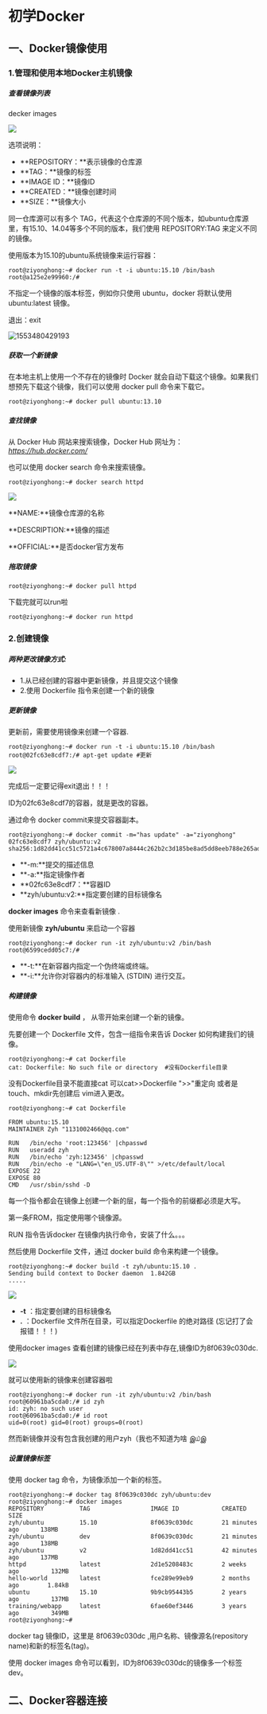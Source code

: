 

# 初学Docker

## 一、Docker镜像使用

### 1.管理和使用本地Docker主机镜像

##### 查看镜像列表

decker images

![](F:\Desktop\Typora\Docker\assert\images.png)

 选项说明：

- **REPOSITORY：**表示镜像的仓库源
- **TAG：**镜像的标签
- **IMAGE ID：**镜像ID
- **CREATED：**镜像创建时间
- **SIZE：**镜像大小

同一仓库源可以有多个 TAG，代表这个仓库源的不同个版本，如ubuntu仓库源里，有15.10、14.04等多个不同的版本，我们使用 REPOSITORY:TAG 来定义不同的镜像。

使用版本为15.10的ubuntu系统镜像来运行容器：

```shell
root@ziyonghong:~# docker run -t -i ubuntu:15.10 /bin/bash
root@a125e2e99960:/#
```

不指定一个镜像的版本标签，例如你只使用 ubuntu，docker 将默认使用 ubuntu:latest 镜像。

退出：exit

![1553480429193](F:\Desktop\Typora\Docker\assert\exit.png)



##### 获取一个新镜像

在本地主机上使用一个不存在的镜像时 Docker 就会自动下载这个镜像。如果我们想预先下载这个镜像，我们可以使用 docker pull 命令来下载它。

```shell
root@ziyonghong:~# docker pull ubuntu:13.10
```



##### 查找镜像

从 Docker Hub 网站来搜索镜像，Docker Hub 网址为： *https://hub.docker.com/*

也可以使用 docker search 命令来搜索镜像。

```shell
root@ziyonghong:~# docker search httpd
```

![](F:\Desktop\Typora\Docker\assert\httpd.png)



**NAME:**镜像仓库源的名称

**DESCRIPTION:**镜像的描述

**OFFICIAL:**是否docker官方发布

##### 拖取镜像

```shell
root@ziyonghong:~# docker pull httpd
```

下载完就可以run啦

```shell
root@ziyonghong:~# docker run httpd
```

### 2.创建镜像

##### 两种更改镜像方式:

- 1.从已经创建的容器中更新镜像，并且提交这个镜像
- 2.使用 Dockerfile 指令来创建一个新的镜像



##### 更新镜像

更新前，需要使用镜像来创建一个容器.

```
root@ziyonghong:~# docker run -t -i ubuntu:15.10 /bin/bash
root@02fc63e8cdf7:/# apt-get update #更新
```

![](F:\Desktop\Typora\Docker\assert\update.png)

完成后一定要记得exit退出！！！



ID为02fc63e8cdf7的容器，就是更改的容器。

通过命令 docker commit来提交容器副本。

```shell
root@ziyonghong:~# docker commit -m="has update" -a="ziyonghong" 02fc63e8cdf7 zyh/ubuntu:v2
sha256:1d82dd41cc51c5721a4c678007a8444c262b2c3d185be8ad5dd8eeb788e265ad
```

- **-m:**提交的描述信息
- **-a:**指定镜像作者
- **02fc63e8cdf7：**容器ID
- **zyh/ubuntu:v2:**指定要创建的目标镜像名

 **docker images** 命令来查看新镜像 .



使用新镜像 **zyh/ubuntu** 来启动一个容器

```shell
root@ziyonghong:~# docker run -it zyh/ubuntu:v2 /bin/bash
root@6599cedd05c7:/#
```

- **-t:**在新容器内指定一个伪终端或终端。
- **-i:**允许你对容器内的标准输入 (STDIN) 进行交互。



##### 构建镜像

使用命令 **docker build** ， 从零开始来创建一个新的镜像。

先要创建一个 Dockerfile 文件，包含一组指令来告诉 Docker 如何构建我们的镜像。

```shell
root@ziyonghong:~# cat Dockerfile
cat: Dockerfile: No such file or directory  #没有Dockerfile目录
```

  没有Dockerfile目录不能直接cat  可以cat>>Dockerfile ">>"重定向  或者是touch、mkdir先创建后 vim进入更改。

```shell
root@ziyonghong:~# cat Dockerfile

FROM ubuntu:15.10
MAINTAINER Zyh "1131002466@qq.com"

RUN   /bin/echo 'root:123456' |chpasswd
RUN   useradd zyh
RUN   /bin/echo 'zyh:123456' |chpasswd
RUN   /bin/echo -e "LANG=\"en_US.UTF-8\"" >/etc/default/local
EXPOSE 22
EXPOSE 80
CMD   /usr/sbin/sshd -D
```

每一个指令都会在镜像上创建一个新的层，每一个指令的前缀都必须是大写。

第一条FROM，指定使用哪个镜像源。

RUN 指令告诉docker 在镜像内执行命令，安装了什么。。。

然后使用 Dockerfile 文件，通过 docker build 命令来构建一个镜像。

```shell
root@ziyonghong:~# docker build -t zyh/ubuntu:15.10 .
Sending build context to Docker daemon  1.842GB
.....
```

![](F:\Desktop\Typora\Docker\assert\bulid.png)

- **-t** ：指定要创建的目标镜像名
- **.** ：Dockerfile 文件所在目录，可以指定Dockerfile 的绝对路径 (忘记打了会报错！！！)

使用docker images 查看创建的镜像已经在列表中存在,镜像ID为8f0639c030dc.

![](F:\Desktop\Typora\Docker\assert\images2.png)

就可以使用新的镜像来创建容器啦

```shell
root@ziyonghong:~# docker run -it zyh/ubuntu:v2 /bin/bash
root@60961ba5cda0:/# id zyh
id: zyh: no such user
root@60961ba5cda0:/# id root
uid=0(root) gid=0(root) groups=0(root)
```

然而新镜像并没有包含我创建的用户zyh（我也不知道为啥 இ௰இ



##### 设置镜像标签

使用 docker tag 命令，为镜像添加一个新的标签。

```shell
root@ziyonghong:~# docker tag 8f0639c030dc zyh/ubuntu:dev
root@ziyonghong:~# docker images
REPOSITORY          TAG                 IMAGE ID            CREATED             SIZE
zyh/ubuntu          15.10               8f0639c030dc        21 minutes ago      138MB
zyh/ubuntu          dev                 8f0639c030dc        21 minutes ago      138MB
zyh/ubuntu          v2                  1d82dd41cc51        42 minutes ago      137MB
httpd               latest              2d1e5208483c        2 weeks ago         132MB
hello-world         latest              fce289e99eb9        2 months ago        1.84kB
ubuntu              15.10               9b9cb95443b5        2 years ago         137MB
training/webapp     latest              6fae60ef3446        3 years ago         349MB
root@ziyonghong:~#
```

docker tag 镜像ID，这里是 8f0639c030dc  ,用户名称、镜像源名(repository name)和新的标签名(tag)。

使用 docker images 命令可以看到，ID为8f0639c030dc的镜像多一个标签dev。









## 二、Docker容器连接






